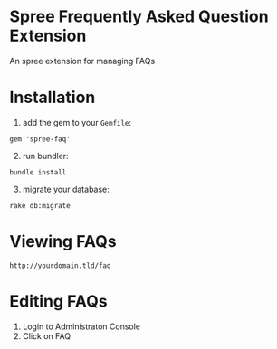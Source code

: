 Spree Frequently Asked Question Extension
=========

An spree extension for managing FAQs

Installation
============

1. add the gem to your `Gemfile`:

`gem 'spree-faq'`

2. run bundler:

`bundle install`

3. migrate your database:

`rake db:migrate`

Viewing FAQs
============

`http://yourdomain.tld/faq`

Editing FAQs
===========

1. Login to Administraton Console
2. Click on FAQ 

